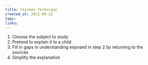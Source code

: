 ```yaml
---
title: Feynman Technique
created_at: 2021-09-22
tags:
links:
---
```


1.  Choose the subject to study
2.  Pretend to explain it to a child
3.  Fill in gaps in understanding exposed in step 2 by returning to the sources
4.  Simplify the explanation